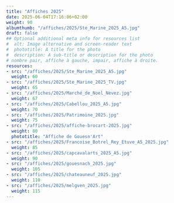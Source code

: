 ```yaml
---
title: "Affiches 2025"
date: 2025-06-04T17:16:06+02:00
weight: 90
albumthumb: "/affiches/2025/Ste_Marine_2025_A5.jpg"
draft: false
## Optional additional meta info for resources list
#  alt: Image alternative and screen-reader text
#  phototitle: A title for the photo
#  description: A sub-title or description for the photo
# nombre pair, affiche à gauche, impair, affiche à droite.
resources:
- src: "/affiches/2025/Ste_Marine_2025_A5.jpg"
  weight: 60
- src: "/affiches/2025/Ste_Marine_2025_TV.jpg"
  weight: 65
- src: "/affiches/2025/Marché_de_Noel_Nevez.jpg"
  weight: 67
- src: "/affiches/2025/Cabellou_2025_A5.jpg"
  weight: 70
- src: "/affiches/2025/Patrimoine_2025.jpg"
  weight: 75
- src: "/affiches/2025/affiche-brocart-2025.jpg"
  weight: 80
  phototitle: "Affiche de Gouesn'Art"
- src: "/affiches/2025/Francoise_Botrel_Rey_Etuve_A5_2025.jpg"
  weight: 85
- src: "/affiches/2025/capcavalarts_2025_A5.jpg"
  weight: 90
- src: "/affiches/2025/gouesnach_2025.jpg"
  weight: 105
- src: "/affiches/2025/chateauneuf_2025.jpg"
  weight: 110
- src: "/affiches/2025/melgven_2025.jpg"
  weight: 115
---
```



